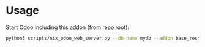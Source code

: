 # Usage

Start Odoo including this addon (from repo root):

```bash
python3 scripts/nix_odoo_web_server.py --db-name mydb --addon base_rest_auth_api_key
```
